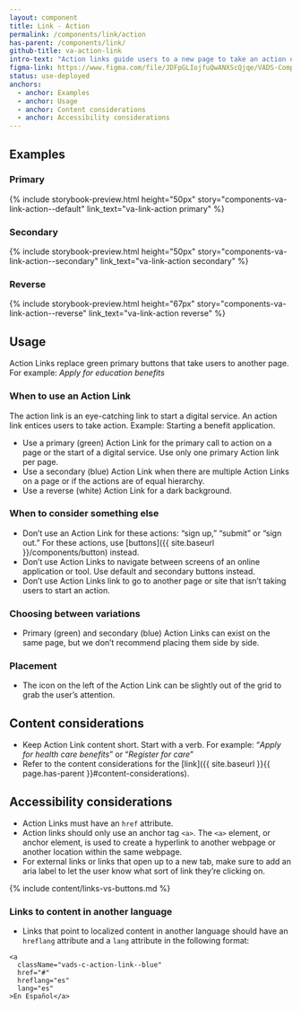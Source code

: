 ```yaml
---
layout: component
title: Link - Action
permalink: /components/link/action
has-parent: /components/link/
github-title: va-action-link
intro-text: "Action links guide users to a new page to take an action or to start an online tool or digital service."
figma-link: https://www.figma.com/file/JDFpGLIojfuQwANXScQjqe/VADS-Component-Examples?type=design&node-id=1312%3A10315&mode=design&t=nYOotVcwdpiMCL5C-1
status: use-deployed
anchors:
  - anchor: Examples
  - anchor: Usage
  - anchor: Content considerations
  - anchor: Accessibility considerations
---
```


## Examples

### Primary

{% include storybook-preview.html height="50px" story="components-va-link-action--default" link_text="va-link-action primary"  %}

### Secondary

{% include storybook-preview.html height="50px" story="components-va-link-action--secondary" link_text="va-link-action secondary" %}

### Reverse

{% include storybook-preview.html height="67px" story="components-va-link-action--reverse" link_text="va-link-action reverse" %}

## Usage

Action Links replace green primary buttons that take users to another page. For example: *Apply for education benefits*

### When to use an Action Link

The action link is an eye-catching link to start a digital service. An action link entices users to take action. Example: Starting a benefit application.

* Use a primary (green) Action Link for the primary call to action on a page or the start of a digital service. Use only one primary Action link per page.
* Use a secondary (blue) Action Link when there are multiple Action Links on a page or if the actions are of equal hierarchy.
* Use a reverse (white) Action Link for a dark background.

### When to consider something else

* Don’t use an Action Link for these actions: “sign up,” “submit” or “sign out.” For these actions, use [buttons]({{ site.baseurl }}/components/button) instead.
* Don’t use Action Links to navigate between screens of an online application or tool. Use default and secondary buttons instead.
* Don’t use Action Links link to go to another page or site that isn’t taking users to start an action.

### Choosing between variations

* Primary (green) and secondary (blue) Action Links can exist on the same page, but we don’t recommend placing them side by side.

### Placement

* The icon on the left of the Action Link can be slightly out of the grid to grab the user’s attention.

## Content considerations

* Keep Action Link content short. Start with a verb. For example: “*Apply for health care benefits*” or “*Register for care*”
* Refer to the content considerations for the [link]({{ site.baseurl }}{{ page.has-parent }}#content-considerations).

## Accessibility considerations

* Action Links must have an `href` attribute. 
* Action links should only use an anchor tag `<a>`. The `<a>` element, or anchor element, is used to create a hyperlink to another webpage or another location within the same webpage.
* For external links or links that open up to a new tab, make sure to add an aria label to let the user know what sort of link they’re clicking on.

{% include content/links-vs-buttons.md %}

### Links to content in another language

* Links that point to localized content in another language should have an `hreflang` attribute and a `lang` attribute in the following format:

```
<a
  className="vads-c-action-link--blue"  
  href="#"
  hreflang="es"
  lang="es"
>En Español</a>
```